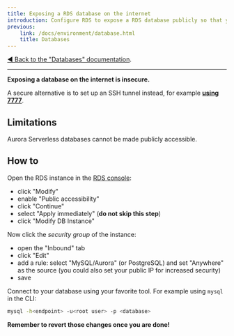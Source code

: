 ```yaml
---
title: Exposing a RDS database on the internet
introduction: Configure RDS to expose a RDS database publicly so that you can access it from your computer.
previous:
    link: /docs/environment/database.html
    title: Databases
---
```


[&#9664; Back to the "Databases" documentation](database.md).

---

**Exposing a database on the internet is insecure.**

A secure alternative is to set up an SSH tunnel instead, for example **[using 7777](https://port7777.com/?utm_source=bref)**.

## Limitations

Aurora Serverless databases cannot be made publicly accessible.

## How to

Open the RDS instance in the [RDS console](https://console.aws.amazon.com/rds/home#databases:):

- click "Modify"
- enable "Public accessibility"
- click "Continue"
- select "Apply immediately" (**do not skip this step**)
- click "Modify DB Instance"

Now click the *security group* of the instance:

- open the "Inbound" tab
- click "Edit"
- add a rule: select "MySQL/Aurora" (or PostgreSQL) and set "Anywhere" as the source (you could also set your public IP for increased security)
- save

Connect to your database using your favorite tool. For example using `mysql` in the CLI:

```bash
mysql -h<endpoint> -u<root user> -p <database>
```

**Remember to revert those changes once you are done!**
